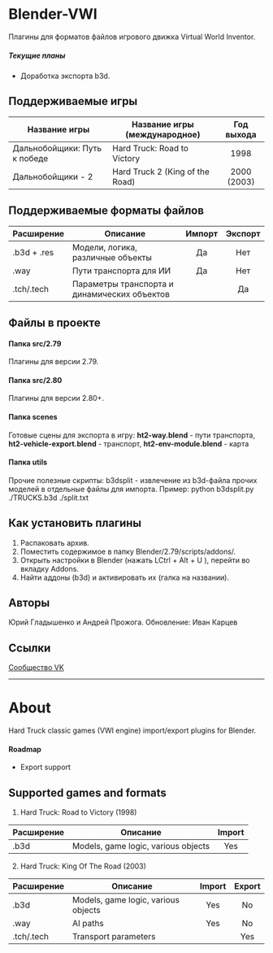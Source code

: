 # Blender-VWI
Плагины для форматов файлов игрового движка Virtual World Inventor.
##### Текущие планы
* Доработка экспорта b3d.

## Поддерживаемые игры
| Название игры | Название игры (международное) | Год выхода |
|-----------|-----------------------|:----------:|
| Дальнобойщики: Путь к победе | Hard Truck: Road to Victory | 1998 |
| Дальнобойщики - 2 | Hard Truck 2 (King of the Road) | 2000 (2003)

## Поддерживаемые форматы файлов
| Расширение | Описание           | Импорт | Экспорт |
|-----------|-----------------------|:----------:|:----------:|
| .b3d + .res  | Модели, логика, различные объекты   | Да   | Нет  |
| .way  | Пути транспорта для ИИ   | Да   | Нет  |
| .tch/.tech  | Параметры транспорта и динамических объектов   |      | Да  |

## Файлы в проекте

#### Папка **src/2.79**

Плагины для версии 2.79.

#### Папка **src/2.80**

Плагины для версии 2.80+.
#### Папка **scenes**

Готовые сцены для экспорта в игру: **ht2-way.blend** - пути транспорта, **ht2-vehicle-export.blend** - транспорт, **ht2-env-module.blend** - карта

#### Папка **utils**

Прочие полезные скрипты:
b3dsplit - извлечение из b3d-файла прочих моделей в отдельные файлы для импорта.
Пример: python b3dsplit.py ./TRUCKS.b3d ./split.txt

## Как установить плагины
1. Распаковать архив.
2. Поместить содержимое в папку Blender/2.79/scripts/addons/.
3. Открыть настройки в Blender (нажать LCtrl + Alt + U ), перейти во вкладку Addons.
4. Найти аддоны (b3d) и активировать их (галка на названии).

## Авторы
Юрий Гладышенко и Андрей Прожога.
Обновление: Иван Карцев


## Ссылки
[Сообщество VK](https://vk.com/rnr_mods)

***

# About

Hard Truck classic games (VWI engine) import/export plugins for Blender.

#### Roadmap
* Export support

## Supported games and formats

1. Hard Truck: Road to Victory (1998)

| Расширение | Описание           | Import |
|-----------|-----------------------|:----------:|
| .b3d  | Models, game logic, various objects    | Yes  |

2. Hard Truck: King Of The Road (2003)

| Расширение | Описание           | Import | Export |
|-----------|-----------------------|:----------:|:----------:|
| .b3d  | Models, game logic, various objects   | Yes   | No  |
| .way  | AI paths   | Yes  | No  |
| .tch/.tech  | Transport parameters |      | Yes |
